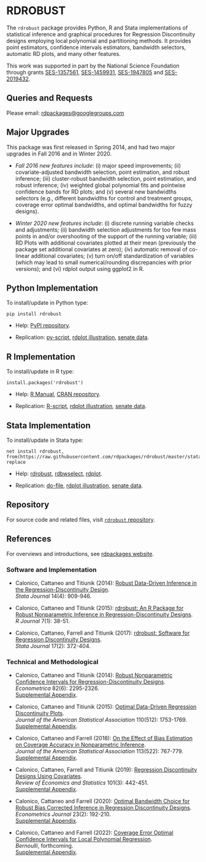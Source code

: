# RDROBUST

The `rdrobust` package provides Python, R and Stata implementations of statistical inference and graphical procedures for Regression Discontinuity designs employing local polynomial and partitioning methods. It provides point estimators, confidence intervals estimators, bandwidth selectors, automatic RD plots, and many other features.

This work was supported in part by the National Science Foundation through grants [SES-1357561](https://www.nsf.gov/awardsearch/showAward?AWD_ID=1357561), [SES-1459931](https://www.nsf.gov/awardsearch/showAward?AWD_ID=1459931), [SES-1947805](https://www.nsf.gov/awardsearch/showAward?AWD_ID=1947805) and [SES-2019432](https://www.nsf.gov/awardsearch/showAward?AWD_ID=2019432).

## Queries and Requests

Please email: [rdpackages@googlegroups.com](mailto:rdpackages@googlegroups.com)

## Major Upgrades

This package was first released in Spring 2014, and had two major upgrades in Fall 2016 and in Winter 2020.

- _Fall 2016 new features include_: (i) major speed improvements; (ii) covariate-adjusted bandwidth selection, point estimation, and robust inference; (iii) cluster-robust bandwidth selection, point estimation, and robust inference; (iv) weighted global polynomial fits and pointwise confidence bands for RD plots; and (v) several new bandwidths selectors (e.g., different bandwidths for control and treatment groups, coverage error optimal bandwidths, and optimal bandwidths for fuzzy designs).

- _Winter 2020 new features include_: (i) discrete running variable checks and adjustments; (ii) bandwidth selection adjustments for too few mass points in and/or overshooting of the support of the running variable; (iii) RD Plots with additional covariates plotted at their mean (previously the package set additional covariates at zero); (iv) automatic removal of co-linear additional covariates; (v) turn on/off standardization of variables (which may lead to small numerical/rounding discrepancies with prior versions); and (vi) rdplot output using ggplot2 in R.

## Python Implementation

To install/update in Python type:
```
pip install rdrobust
```

- Help: [PyPI repository](https://pypi.org/project/rdrobust/).

- Replication: [py-script](https://github.com/nppackages/lpcde/blob/main/Python/rdrobust_illustration.py), [rdplot illustration](https://raw.githubusercontent.com/rdpackages/rdrobust/master/Python/rdplot_illustration.py), [senate data](https://raw.githubusercontent.com/rdpackages/rdrobust/master/Python/rdrobust_senate.csv).

## R Implementation

To install/update in R type:
```
install.packages('rdrobust')
```

- Help: [R Manual](https://cran.r-project.org/web/packages/rdrobust/rdrobust.pdf), [CRAN repository](https://cran.r-project.org/package=rdrobust).

- Replication: [R-script](https://raw.githubusercontent.com/rdpackages/rdrobust/master/R/rdrobust_illustration.r), [rdplot illustration](https://raw.githubusercontent.com/rdpackages/rdrobust/master/R/rdplot_illustration.R), [senate data](https://raw.githubusercontent.com/rdpackages/rdrobust/master/R/rdrobust_senate.csv).

## Stata Implementation

To install/update in Stata type:
```
net install rdrobust, from(https://raw.githubusercontent.com/rdpackages/rdrobust/master/stata) replace
```

- Help: [rdrobust](https://raw.githubusercontent.com/rdpackages/rdrobust/master/stata/rdrobust.pdf), [rdbwselect](https://raw.githubusercontent.com/rdpackages/rdrobust/master/stata/rdbwselect.pdf), [rdplot](https://raw.githubusercontent.com/rdpackages/rdrobust/master/stata/rdplot.pdf).

- Replication: [do-file](https://raw.githubusercontent.com/rdpackages/rdrobust/master/stata/rdrobust_illustration.do), [rdplot illustration](https://raw.githubusercontent.com/rdpackages/rdrobust/master/stata/rdplot_illustration.do), [senate data](https://raw.githubusercontent.com/rdpackages/rdrobust/master/stata/rdrobust_senate.dta).

## Repository

For source code and related files, visit [`rdrobust` repository](https://github.com/rdpackages/rdrobust/).


## References

For overviews and introductions, see [rdpackages website](https://rdpackages.github.io).

### Software and Implementation

- Calonico, Cattaneo and Titiunik (2014): [Robust Data-Driven Inference in the Regression-Discontinuity Design](https://rdpackages.github.io/references/Calonico-Cattaneo-Titiunik_2014_Stata.pdf).<br>
_Stata Journal_ 14(4): 909-946.

- Calonico, Cattaneo and Titiunik (2015): [rdrobust: An R Package for Robust Nonparametric Inference in Regression-Discontinuity Designs](https://rdpackages.github.io/references/Calonico-Cattaneo-Titiunik_2015_R.pdf).<br>
_R Journal_ 7(1): 38-51.

- Calonico, Cattaneo, Farrell and Titiunik (2017): [rdrobust: Software for Regression Discontinuity Designs](https://rdpackages.github.io/references/Calonico-Cattaneo-Farrell-Titiunik_2017_Stata.pdf).<br>
_Stata Journal_ 17(2): 372-404.

### Technical and Methodological

- Calonico, Cattaneo and Titiunik (2014): [Robust Nonparametric Confidence Intervals for Regression-Discontinuity Designs](https://rdpackages.github.io/references/Calonico-Cattaneo-Titiunik_2014_ECMA.pdf).<br>
_Econometrica_ 82(6): 2295-2326.<br>
[Supplemental Appendix](https://rdpackages.github.io/references/Calonico-Cattaneo-Titiunik_2014_ECMA--Supplemental.pdf).

- Calonico, Cattaneo and Titiunik (2015): [Optimal Data-Driven Regression Discontinuity Plots](https://rdpackages.github.io/references/Calonico-Cattaneo-Titiunik_2015_JASA.pdf).<br>
_Journal of the American Statistical Association_ 110(512): 1753-1769.<br>
[Supplemental Appendix](https://rdpackages.github.io/references/Calonico-Cattaneo-Titiunik_2015_JASA--Supplement.pdf).

- Calonico, Cattaneo and Farrell (2018): [On the Effect of Bias Estimation on Coverage Accuracy in Nonparametric Inference](https://rdpackages.github.io/references/Calonico-Cattaneo-Farrell_2018_JASA.pdf).<br>
_Journal of the American Statistical Association_ 113(522): 767-779.<br>
[Supplemental Appendix](https://rdpackages.github.io/references/Calonico-Cattaneo-Farrell_2018_JASA--Supplement.pdf).

- Calonico, Cattaneo, Farrell and Titiunik (2019): [Regression Discontinuity Designs Using Covariates](https://rdpackages.github.io/references/Calonico-Cattaneo-Farrell-Titiunik_2019_RESTAT.pdf).<br>
_Review of Economics and Statistics_ 101(3): 442-451.<br>
[Supplemental Appendix](https://rdpackages.github.io/references/Calonico-Cattaneo-Farrell-Titiunik_2019_RESTAT--Supplement.pdf).

- Calonico, Cattaneo and Farrell (2020): [Optimal Bandwidth Choice for Robust Bias Corrected Inference in Regression Discontinuity Designs](https://rdpackages.github.io/references/Calonico-Cattaneo-Farrell_2020_ECTJ.pdf).<br>
_Econometrics Journal_ 23(2): 192-210.<br>
[Supplemental Appendix](https://rdpackages.github.io/references/Calonico-Cattaneo-Farrell_2020_ECTJ--Supplement.pdf).

- Calonico, Cattaneo and Farrell (2022): [Coverage Error Optimal Confidence Intervals for Local Polynomial Regression](https://rdpackages.github.io/references/Calonico-Cattaneo-Farrell_2022_Bernoulli.pdf).<br>
_Bernoulli_, forthcoming.<br>
[Supplemental Appendix](https://rdpackages.github.io/references/Calonico-Cattaneo-Farrell_2022_Bernoulli--Supplement.pdf).

<br><br>
